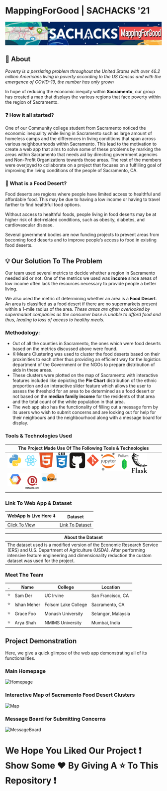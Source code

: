 # MappingForGood | SACHACKS '21

![Project Banner](https://github.com/samderanova/MappingForGood/blob/master/assets/SacHacks%20Banner%20Updated.jpg)

## 📖 About

*Poverty is a persisting problem throughout the United States with over 46.2 million Americans living in poverty according to the US Census and with the emergence of COVID-19, the number has only grown*

In hope of reducing the economic inequity within **Sacramento**, our group has created a map that displays the various regions that face poverty within the region of Sacramento. 

### ❓ How it all started?

One of our Community college student from Sacramento noticed the economic inequality while living in Sacramento such as large amount of homeless camps and the differences in living conditions that span across various neighbourhoods within Sacramento. This lead to the motivation to create a web app that aims to solve some of these problems by marking the areas within Sacramento that needs aid by directing government agencies and Non-Profit Organizations towards those areas. The rest of the members were overjoyed to collaborate on a project that focuses on a fulfilling goal of improving the living conditions of the people of Sacramento, CA.

### 🤔 What is a Food Desert?

Food deserts are regions where people have limited access to healthful and affordable food. This may be due to having a low income or having to travel farther to find healthful food options.

Without access to healthful foods, people living in food deserts may be at higher risk of diet-related conditions, such as obesity, diabetes, and cardiovascular disease.

Several government bodies are now funding projects to prevent areas from becoming food deserts and to improve people’s access to food in existing food deserts.

## 💡 Our Solution To The Problem 

Our team used several metrics to decide whether a region in Sacramento needed aid or not. One of the metrics we used was **income** since areas of low income often lack the resources necessary to provide people a better living. 

We also used the metric of determining whether an area is a **Food Desert**. An area is classified as a food desert if there are no supermarkets present within a 1-mile radius of the area. *These areas are often overlooked by supermarket companies as the consumer base is unable to afford food and thus, leading to loss of access to healthy meals.*

### Methodology:
- Out of all the counties in Sacramento, the ones which were food deserts based on the metrics discussed above were found.
- K-Means Clustering was used to cluster the food deserts based on their proximities to each other thus providing an efficient way for the logistics department of the Government or the NGOs to prepare distribution of aids in these areas.
- These clusters were plotted on the map of Sacramento with interactive features included like depicting the **Pie Chart** distribution of the ethnic proportion and an interactive slider feature which allows the user to assess the threshold for an area to be determined as a food desert or not based on the **median family income** for the residents of that area and the total count of the white population in that area.
- The web app also has the functionality of filling out a message form by its users who wish to submit concerns and are looking out for help for their neighbours and the neighbourhood along with a message board for display.

### Tools & Technologies Used

|The Project Made Use Of The Following Tools & Technologies |
|---------|
|<a><img align="left" alt="Python" width="50px" src="https://github.com/edent/SuperTinyIcons/blob/master/images/svg/python.svg" /></a><a><img align="left" alt="React" width="50px" src="https://github.com/edent/SuperTinyIcons/blob/master/images/svg/react.svg" /></a><a><img align="left" alt="HTML" width="50px" src="https://github.com/edent/SuperTinyIcons/blob/master/images/svg/html5.svg" /></a><a><img align="left" alt="CSS" width="50px" src="https://github.com/samderanova/MappingForGood/blob/master/assets/CSS%20logo.png" /></a><a><img align="left" alt="Github" width="50px" src="https://github.com/edent/SuperTinyIcons/blob/master/images/svg/github.svg" /></a><a><img align="left" alt="Git" width="50px" src="https://github.com/edent/SuperTinyIcons/blob/master/images/svg/git.svg" /></a><a><img align="left" alt="Jupyter" width="50px" src="https://github.com/samderanova/MappingForGood/blob/master/assets/jupyter.jpg" /></a><a><img align="left" alt="Folium" width="50px" src="https://github.com/samderanova/MappingForGood/blob/master/assets/Folium%20Logo.png" /></a><a><img align="left" alt="Flask" width="50px" src="https://github.com/samderanova/MappingForGood/blob/master/assets/flask%20logo.png" /></a><a><img align="left" alt="GCP" width="50px" src="https://github.com/samderanova/MappingForGood/blob/master/assets/GoogleCloudPlatform.jpg" /></a><a><img align="left" alt="Domain.com" width="60px" src="https://github.com/samderanova/MappingForGood/blob/master/assets/Domain.com-Logo.png" /></a><a><img align="left" alt="Scikit" width="50px" src="https://github.com/samderanova/MappingForGood/blob/master/assets/scikit%20logo.png" /></a>


### Link To Web App & Dataset

|WebApp Is Live Here ⬇️|Dataset|
|---|---|
|<a href="http://mappingforgood.online/">Click To View</a>|<a href="https://drive.google.com/drive/folders/1cbMdwkRPjvSdDhE4XZZ_t1yEX_jyq5ub?usp=sharing">Link To Dataset</a>|

|About the Dataset|
|-----------------|
|The dataset used is a modified version of the Economic Research Service (ERS) and U.S. Department of Agriculture (USDA). After performing intensive feature engineering and dimensionality reduction the custom dataset was used for the project.|

### Meet The Team

|.|Name|College|Location|
|---|---|---|---|
|⭐|Sam Der|UC Irvine|San Francisco, CA|
|⭐|Ishan Meher|Folsom Lake College|Sacramento, CA|
|⭐|Grace Foo|Monash University|Selangor, Malaysia|
|⭐|Arya Shah|NMIMS University|Mumbai, India|

## Project Demonstration

Here, we give a quick glimpse of the web app demonstrating all of its functionalities.

### Main Homepage

![Homepage](https://github.com/samderanova/MappingForGood/blob/master/assets/HomepageRecording.gif)

### Interactive Map of Sacramento Food Desert Clusters

![Map](https://github.com/samderanova/MappingForGood/blob/master/assets/Map.gif)

### Message Board for Submitting Concerns

![MessageBoard](https://github.com/samderanova/MappingForGood/blob/master/assets/MessageBoard.gif)

# We Hope You Liked Our Project ❗ Show Some ❤️ By Giving A ⭐ To This Repository ❗
 



